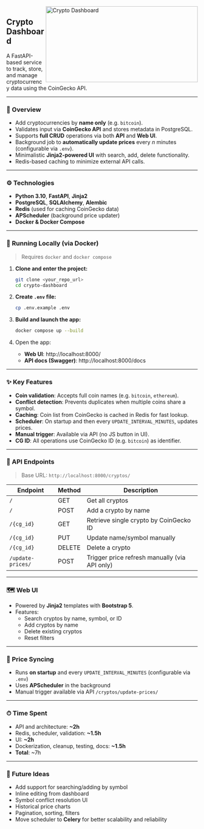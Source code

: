 <img align="right" src="https://i.imgur.com/EkmzUIf.png" alt="Crypto Dashboard" width="400" height="200">

## **Crypto Dashboard**

A FastAPI-based service to track, store, and manage cryptocurrency data using the CoinGecko API.

---

### 🧰 Overview

- Add cryptocurrencies by **name only** (e.g. `bitcoin`).
- Validates input via **CoinGecko API** and stores metadata in PostgreSQL.
- Supports **full CRUD** operations via both **API** and **Web UI**.
- Background job to **automatically update prices** every _n_ minutes (configurable via `.env`).
- Minimalistic **Jinja2-powered UI** with search, add, delete functionality.
- Redis-based caching to minimize external API calls.

---

### ⚙️ Technologies

- **Python 3.10**, **FastAPI**, **Jinja2**
- **PostgreSQL**, **SQLAlchemy**, **Alembic**
- **Redis** (used for caching CoinGecko data)
- **APScheduler** (background price updater)
- **Docker & Docker Compose**

---

### 🚀 Running Locally (via Docker)

> Requires `docker` and `docker compose`

1. **Clone and enter the project:**
   ```bash
   git clone <your_repo_url>
   cd crypto-dashboard
   ```

2. **Create `.env` file:**
   ```bash
   cp .env.example .env
   ```

3. **Build and launch the app:**
   ```bash
   docker compose up --build
   ```

4. Open the app:
    - **Web UI**: http://localhost:8000/
    - **API docs (Swagger)**: http://localhost:8000/docs

---

### ✨ Key Features

- **Coin validation**: Accepts full coin names (e.g. `bitcoin`, `ethereum`).
- **Conflict detection**: Prevents duplicates when multiple coins share a symbol.
- **Caching**: Coin list from CoinGecko is cached in Redis for fast lookup.
- **Scheduler**: On startup and then every `UPDATE_INTERVAL_MINUTES`, updates prices.
- **Manual trigger**: Available via API (no JS button in UI).
- **CG ID**: All operations use CoinGecko ID (e.g. `bitcoin`) as identifier.

---

### 📃 API Endpoints

> Base URL: `http://localhost:8000/cryptos/`

| Endpoint          | Method | Description                                   |
|-------------------|--------|-----------------------------------------------|
| `/`               | GET    | Get all cryptos                               |
| `/`               | POST   | Add a crypto by name                          |
| `/{cg_id}`        | GET    | Retrieve single crypto by CoinGecko ID        |
| `/{cg_id}`        | PUT    | Update name/symbol manually                   |
| `/{cg_id}`        | DELETE | Delete a crypto                               |
| `/update-prices/` | POST   | Trigger price refresh manually (via API only) |

---

### 🗺 Web UI

- Powered by **Jinja2** templates with **Bootstrap 5**.
- Features:
    - Search cryptos by name, symbol, or ID
    - Add cryptos by name
    - Delete existing cryptos
    - Reset filters

---

### 🔄 Price Syncing

- Runs **on startup** and every `UPDATE_INTERVAL_MINUTES` (configurable via `.env`)
- Uses **APScheduler** in the background
- Manual trigger available via API `/cryptos/update-prices/`

---

### ⏱ Time Spent

- API and architecture: **~2h**
- Redis, scheduler, validation: **~1.5h**
- UI: **~2h**
- Dockerization, cleanup, testing, docs: **~1.5h**
- **Total**: ~7h

---

### 🔗 Future Ideas

- Add support for searching/adding by symbol
- Inline editing from dashboard
- Symbol conflict resolution UI
- Historical price charts
- Pagination, sorting, filters
- Move scheduler to **Celery** for better scalability and reliability
